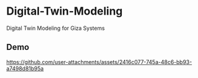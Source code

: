 # Digital-Twin-Modeling
Digital Twin Modeling for Giza Systems

## Demo

https://github.com/user-attachments/assets/2416c077-745a-48c6-bb93-a7498d81b95a
